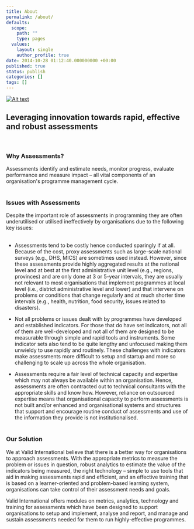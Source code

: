 ```yaml
---
title: About
permalink: /about/ 
defaults:
  scope:
    path: ""
    type: pages
  values:
    layout: single
    author_profile: true
date: 2014-10-28 01:12:40.000000000 +00:00
published: true
status: publish
categories: []
tags: []
---
```


[![Alt text](https://img.youtube.com/vi/sRLLdciG6Uc/0.jpg)](https://www.youtube.com/watch?v=sRLLdciG6Uc&theme=light)

## Leveraging innovation towards rapid, effective and robust assessments
<br/>

### Why Assessments?
Assessments identify and estimate needs, monitor progress, evaluate performance and measure impact – all vital components of an organisation's programme management cycle.
<br/><br/>


### Issues with Assessments
Despite the important role of assessments in programming they are often underutilised or utilised ineffectively by organisations due to the following key issues:<br/><br/>


- Assessments tend to be costly hence conducted sparingly if at all. Because of the cost, proxy assessments such as large-scale national surveys (e.g., DHS, MICS) are sometimes used instead. However, since these assessments provide highly aggregated results at the national level and at best at the first administrative unit level (e.g., regions, provinces) and are only done at 3 or 5-year intervals, they are usually not relevant to most organisations that implement programmes at local level (i.e., district administrative level and lower) and that intervene on problems or conditions that change regularly and at much shorter time intervals (e.g., health, nutrition, food security, issues related to disasters).

- Not all problems or issues dealt with by programmes have developed and established indicators. For those that do have set indicators, not all of them are well-developed and not all of them are designed to be measurable through simple and rapid tools and instruments. Some indicator sets also tend to be quite lengthy and unfocused making them unwieldy to use rapidly and routinely. These challenges with indicators make assessments more difficult to setup and startup and more so challenging to scale up across the whole organisation.

- Assessments require a fair level of technical capacity and expertise which may not always be available within an organisation. Hence, assessments are often contracted out to technical consultants with the appropriate skills and know how. However, reliance on outsourced expertise means that organisational capacity to perform assessments is not built and/or enhanced and organisational systems and structures that support and encourage routine conduct of assessments and use of the information they provide is not institutionalised.
<br/><br/>

### Our Solution
We at Valid International believe that there is a better way for organisations to approach assessments. With the appropriate metrics to measure the problem or issues in question, robust analytics to estimate the value of the indicators being measured, the right technology – simple to use tools that aid in making assessments rapid and efficient, and an effective training that is based on a learner-oriented and problem-based learning system, organisations can take control of their assessment needs and goals.

Valid International offers modules on metrics, analytics, technology and training for assessments which have been designed to support organisations to setup and implement, analyse and report, and manage and sustain assessments needed for them to run highly-effective programmes.
<br/><br/>